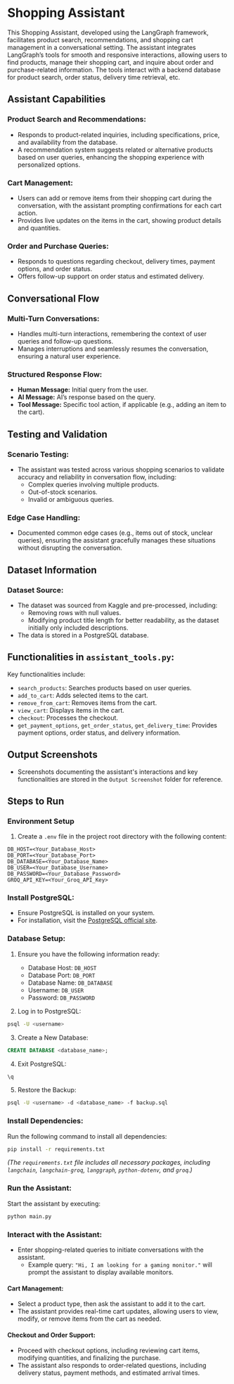 # Shopping Assistant

This Shopping Assistant, developed using the LangGraph framework, facilitates product search, recommendations, and shopping cart management in a conversational setting. The assistant integrates LangGraph’s tools for smooth and responsive interactions, allowing users to find products, manage their shopping cart, and inquire about order and purchase-related information. The tools interact with a backend database for product search, order status, delivery time retrieval, etc.

## Assistant Capabilities

### Product Search and Recommendations:
- Responds to product-related inquiries, including specifications, price, and availability from the database.
- A recommendation system suggests related or alternative products based on user queries, enhancing the shopping experience with personalized options.

### Cart Management:
- Users can add or remove items from their shopping cart during the conversation, with the assistant prompting confirmations for each cart action.
- Provides live updates on the items in the cart, showing product details and quantities.

### Order and Purchase Queries:
- Responds to questions regarding checkout, delivery times, payment options, and order status.
- Offers follow-up support on order status and estimated delivery.

## Conversational Flow

### Multi-Turn Conversations:
- Handles multi-turn interactions, remembering the context of user queries and follow-up questions.
- Manages interruptions and seamlessly resumes the conversation, ensuring a natural user experience.

### Structured Response Flow:
- **Human Message:** Initial query from the user.
- **AI Message:** AI’s response based on the query.
- **Tool Message:** Specific tool action, if applicable (e.g., adding an item to the cart).

## Testing and Validation

### Scenario Testing:
- The assistant was tested across various shopping scenarios to validate accuracy and reliability in conversation flow, including:
  - Complex queries involving multiple products.
  - Out-of-stock scenarios.
  - Invalid or ambiguous queries.

### Edge Case Handling:
- Documented common edge cases (e.g., items out of stock, unclear queries), ensuring the assistant gracefully manages these situations without disrupting the conversation.

## Dataset Information

### Dataset Source:
- The dataset was sourced from Kaggle and pre-processed, including:
  - Removing rows with null values.
  - Modifying product title length for better readability, as the dataset initially only included descriptions.
- The data is stored in a PostgreSQL database.

## Functionalities in `assistant_tools.py`:
Key functionalities include:
- `search_products`: Searches products based on user queries.
- `add_to_cart`: Adds selected items to the cart.
- `remove_from_cart`: Removes items from the cart.
- `view_cart`: Displays items in the cart.
- `checkout`: Processes the checkout.
- `get_payment_options`, `get_order_status`, `get_delivery_time`: Provides payment options, order status, and delivery information.

## Output Screenshots
- Screenshots documenting the assistant's interactions and key functionalities are stored in the `Output Screenshot` folder for reference.

## Steps to Run

### Environment Setup
1. Create a `.env` file in the project root directory with the following content:

```env
DB_HOST=<Your_Database_Host>
DB_PORT=<Your_Database_Port>
DB_DATABASE=<Your_Database_Name>
DB_USER=<Your_Database_Username>
DB_PASSWORD=<Your_Database_Password>
GROQ_API_KEY=<Your_Groq_API_Key>
```

### Install PostgreSQL:
- Ensure PostgreSQL is installed on your system.
- For installation, visit the [PostgreSQL official site](https://www.postgresql.org/download/).

### Database Setup:
1. Ensure you have the following information ready:
   - Database Host: `DB_HOST`
   - Database Port: `DB_PORT`
   - Database Name: `DB_DATABASE`
   - Username: `DB_USER`
   - Password: `DB_PASSWORD`

2. Log in to PostgreSQL:

```sh
psql -U <username>
```

3. Create a New Database:

```sql
CREATE DATABASE <database_name>;
```

4. Exit PostgreSQL:

```sh
\q
```

5. Restore the Backup:

```sh
psql -U <username> -d <database_name> -f backup.sql
```

### Install Dependencies:
Run the following command to install all dependencies:

```sh
pip install -r requirements.txt
```

*(The `requirements.txt` file includes all necessary packages, including `langchain`, `langchain-groq`, `langgraph`, `python-dotenv`, and `groq`.)*

### Run the Assistant:
Start the assistant by executing:

```sh
python main.py
```

### Interact with the Assistant:
- Enter shopping-related queries to initiate conversations with the assistant.
  - Example query: `"Hi, I am looking for a gaming monitor."` will prompt the assistant to display available monitors.

#### Cart Management:
- Select a product type, then ask the assistant to add it to the cart.
- The assistant provides real-time cart updates, allowing users to view, modify, or remove items from the cart as needed.

#### Checkout and Order Support:
- Proceed with checkout options, including reviewing cart items, modifying quantities, and finalizing the purchase.
- The assistant also responds to order-related questions, including delivery status, payment methods, and estimated arrival times.
